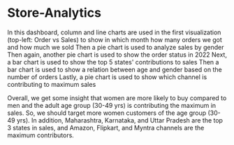 # Store-Analytics
In this dashboard, column and line charts are used in the first visualization (top-left: Order vs Sales) to show in which month how many orders we got and how much we sold
Then a pie chart is used to analyze sales by gender
Then again, another pie chart is used to show the order status in 2022
Next, a bar chart is used to show the top 5 states' contributions to sales
Then a bar chart is used to show a relation between age and gender based on the number of orders
Lastly, a pie chart is used to show which channel is contributing to maximum sales

Overall, we get some insight that women are more likely to buy compared to men and the adult age group (30-49 yrs) is contributing the maximum in sales. So, we should target more women customers of the age group (30-49 yrs). In addition, Maharashtra, Karnataka, and Uttar Pradesh are the top 3 states in sales, and Amazon, Flipkart, and Myntra channels are the maximum contributors.
